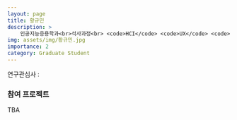 ```yaml
---
layout: page
title: 황규민
description: >
    인공지능응용학과<br>석사과정<br> <code>HCI</code> <code>UX</code> <code>CV</code>
img: assets/img/황규민.jpg
importance: 2
category: Graduate Student
---
```


연구관심사 : 

### 참여 프로젝트

TBA